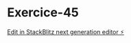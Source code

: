 # Exercice-45

[Edit in StackBlitz next generation editor ⚡️](https://stackblitz.com/~/github.com/MeganAe/Exercice-45)